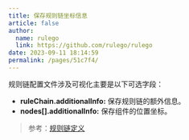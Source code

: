 ```yaml
---
title: 保存规则链坐标信息
article: false
author: 
  name: rulego
  link: https://github.com/rulego/rulego
date: 2023-09-11 18:14:59
permalink: /pages/51c7f4/
---
```


规则链配置文件涉及可视化主要是以下可选字段：
- **ruleChain.additionalInfo:** 保存规则链的额外信息。
- **nodes[].additionalInfo:** 保存组件的位置坐标。
  

>参考：[规则链定义](/pages/10e1c0/)
